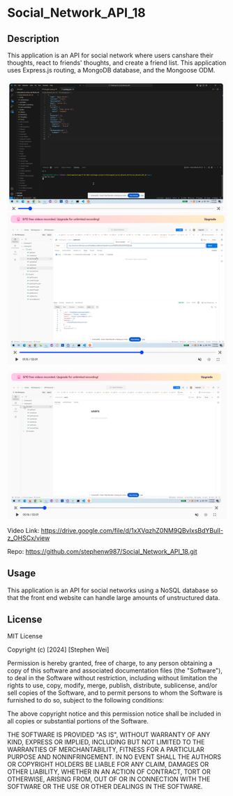 # Social_Network_API_18

## Description

This application is an API for social network where users canshare their thoughts, react to friends' thoughts, and create a friend list. This application uses Express.js routing, a MongoDB database, and the Mongoose ODM. 

![Screenshot](assets/screenshot1.png)
![Screenshot](assets/screenshot2.png)

[![video thumbnail](./Assets/thumbnail.png)](https://drive.google.com/file/d/1p9RObve7KL-nYt0q7JMaw4_TBeakMqmN/view)

Video Link: https://drive.google.com/file/d/1xXVqzhZ0NM9QBvIxsBdYBulI-z_OHSCx/view

Repo: https://github.com/stephenw987/Social_Network_API_18.git


## Usage

This application is an API for social networks using a NoSQL database so that the front end website can handle large amounts of unstructured data.


## License

MIT License

Copyright (c) [2024] [Stephen Wei]

Permission is hereby granted, free of charge, to any person obtaining a copy
of this software and associated documentation files (the "Software"), to deal
in the Software without restriction, including without limitation the rights
to use, copy, modify, merge, publish, distribute, sublicense, and/or sell
copies of the Software, and to permit persons to whom the Software is
furnished to do so, subject to the following conditions:

The above copyright notice and this permission notice shall be included in all
copies or substantial portions of the Software.

THE SOFTWARE IS PROVIDED "AS IS", WITHOUT WARRANTY OF ANY KIND, EXPRESS OR
IMPLIED, INCLUDING BUT NOT LIMITED TO THE WARRANTIES OF MERCHANTABILITY,
FITNESS FOR A PARTICULAR PURPOSE AND NONINFRINGEMENT. IN NO EVENT SHALL THE
AUTHORS OR COPYRIGHT HOLDERS BE LIABLE FOR ANY CLAIM, DAMAGES OR OTHER
LIABILITY, WHETHER IN AN ACTION OF CONTRACT, TORT OR OTHERWISE, ARISING FROM,
OUT OF OR IN CONNECTION WITH THE SOFTWARE OR THE USE OR OTHER DEALINGS IN THE
SOFTWARE.